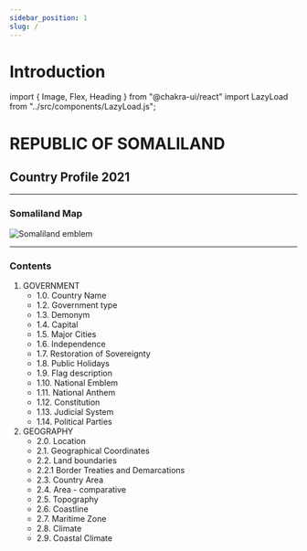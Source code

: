 ```yaml
---
sidebar_position: 1
slug: /
---
```


# Introduction

import { Image, Flex, Heading } from "@chakra-ui/react"
import LazyLoad from "../src/components/LazyLoad.js";

  <LazyLoad src="img/emblem.svg" alt="Somaliland emblem" height={200} />

<h1 style={{color:'red', textAlign: 'center', marginTop: '3rem'}}>REPUBLIC OF SOMALILAND</h1>
<h2 style={{color:'green', textAlign: 'center'}}>Country Profile 2021</h2>

---

### Somaliland Map

<Flex boxSize="xs" bg="red.200" justify="center" mb={12}>
  <Image      objectFit="cover" src="img/map1.jpg" alt="Somaliland emblem" />
</Flex>

---

### Contents

1. GOVERNMENT
   - 1.0. Country Name
   - 1.2. Government type
   - 1.3. Demonym
   - 1.4. Capital
   - 1.5. Major Cities
   - 1.6. Independence
   - 1.7. Restoration of Sovereignty
   - 1.8. Public Holidays
   - 1.9. Flag description
   - 1.10. National Emblem
   - 1.11. National Anthem
   - 1.12. Constitution
   - 1.13. Judicial System
   - 1.14. Political Parties
2. GEOGRAPHY
   - 2.0. Location
   - 2.1. Geographical Coordinates
   - 2.2. Land boundaries
   - 2.2.1 Border Treaties and Demarcations
   - 2.3. Country Area
   - 2.4. Area - comparative
   - 2.5. Topography
   - 2.6. Coastline
   - 2.7. Maritime Zone
   - 2.8. Climate
   - 2.9. Coastal Climate
